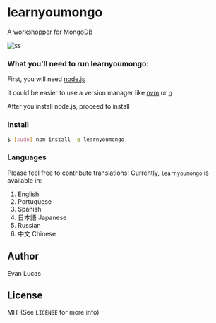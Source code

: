# learnyoumongo

A [workshopper](https://github.com/workshopper/workshopper) for MongoDB

![ss](https://raw.githubusercontent.com/evanlucas/learnyoumongo/master/screenshot.png)

### What you'll need to run learnyoumongo:

First, you will need [node.js](https://nodejs.org)

It could be easier to use a version manager like [nvm](https://github.com/creationix/nvm) or [n](https://github.com/tj/n)

After you install node.js, proceed to install

### Install

```bash
$ [sudo] npm install -g learnyoumongo
```

### Languages

Please feel free to contribute translations!
Currently, `learnyoumongo` is available in:
1. English
2. Portuguese
3. Spanish
4. 日本語 Japanese
5. Russian
6. 中文 Chinese

## Author

Evan Lucas

## License

MIT (See `LICENSE` for more info)
